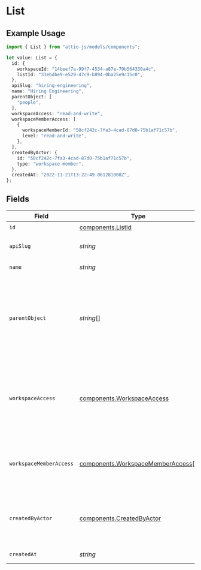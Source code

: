 # List

## Example Usage

```typescript
import { List } from "attio-js/models/components";

let value: List = {
  id: {
    workspaceId: "14beef7a-99f7-4534-a87e-70b564330a4c",
    listId: "33ebdbe9-e529-47c9-b894-0ba25e9c15c0",
  },
  apiSlug: "hiring-engineering",
  name: "Hiring Engineering",
  parentObject: [
    "people",
  ],
  workspaceAccess: "read-and-write",
  workspaceMemberAccess: [
    {
      workspaceMemberId: "50cf242c-7fa3-4cad-87d0-75b1af71c57b",
      level: "read-and-write",
    },
  ],
  createdByActor: {
    id: "50cf242c-7fa3-4cad-87d0-75b1af71c57b",
    type: "workspace-member",
  },
  createdAt: "2022-11-21T13:22:49.061281000Z",
};
```

## Fields

| Field                                                                                                                                                                                                                                                       | Type                                                                                                                                                                                                                                                        | Required                                                                                                                                                                                                                                                    | Description                                                                                                                                                                                                                                                 | Example                                                                                                                                                                                                                                                     |
| ----------------------------------------------------------------------------------------------------------------------------------------------------------------------------------------------------------------------------------------------------------- | ----------------------------------------------------------------------------------------------------------------------------------------------------------------------------------------------------------------------------------------------------------- | ----------------------------------------------------------------------------------------------------------------------------------------------------------------------------------------------------------------------------------------------------------- | ----------------------------------------------------------------------------------------------------------------------------------------------------------------------------------------------------------------------------------------------------------- | ----------------------------------------------------------------------------------------------------------------------------------------------------------------------------------------------------------------------------------------------------------- |
| `id`                                                                                                                                                                                                                                                        | [components.ListId](../../models/components/listid.md)                                                                                                                                                                                                      | :heavy_check_mark:                                                                                                                                                                                                                                          | N/A                                                                                                                                                                                                                                                         |                                                                                                                                                                                                                                                             |
| `apiSlug`                                                                                                                                                                                                                                                   | *string*                                                                                                                                                                                                                                                    | :heavy_check_mark:                                                                                                                                                                                                                                          | A human-readable slug for use in URLs and responses.                                                                                                                                                                                                        | hiring-engineering                                                                                                                                                                                                                                          |
| `name`                                                                                                                                                                                                                                                      | *string*                                                                                                                                                                                                                                                    | :heavy_check_mark:                                                                                                                                                                                                                                          | The name of the list, as viewed in the UI.                                                                                                                                                                                                                  | Hiring Engineering                                                                                                                                                                                                                                          |
| `parentObject`                                                                                                                                                                                                                                              | *string*[]                                                                                                                                                                                                                                                  | :heavy_check_mark:                                                                                                                                                                                                                                          | A UUID or slug to identify the allowed object type for records added to this list. All new Lists are expected to have exactly one parent object. However, some legacy lists may have multiple allowed parents so the return type of this field is an array. | [<br/>"people"<br/>]                                                                                                                                                                                                                                        |
| `workspaceAccess`                                                                                                                                                                                                                                           | [components.WorkspaceAccess](../../models/components/workspaceaccess.md)                                                                                                                                                                                    | :heavy_check_mark:                                                                                                                                                                                                                                          | The level of access granted to all members of the workspace for this list. `null` values represent a private list that only grants access to specific workspace members via the `workspace_member_access` property.                                         | read-and-write                                                                                                                                                                                                                                              |
| `workspaceMemberAccess`                                                                                                                                                                                                                                     | [components.WorkspaceMemberAccess](../../models/components/workspacememberaccess.md)[]                                                                                                                                                                      | :heavy_check_mark:                                                                                                                                                                                                                                          | The level of access granted to specific workspace members for this list. An empty array represents a list that has granted access to no workspace members.                                                                                                  |                                                                                                                                                                                                                                                             |
| `createdByActor`                                                                                                                                                                                                                                            | [components.CreatedByActor](../../models/components/createdbyactor.md)                                                                                                                                                                                      | :heavy_check_mark:                                                                                                                                                                                                                                          | The actor which created this list.                                                                                                                                                                                                                          | {<br/>"type": "workspace-member",<br/>"id": "50cf242c-7fa3-4cad-87d0-75b1af71c57b"<br/>}                                                                                                                                                                    |
| `createdAt`                                                                                                                                                                                                                                                 | *string*                                                                                                                                                                                                                                                    | :heavy_check_mark:                                                                                                                                                                                                                                          | When the list was created.                                                                                                                                                                                                                                  | 2022-11-21T13:22:49.061281000Z                                                                                                                                                                                                                              |